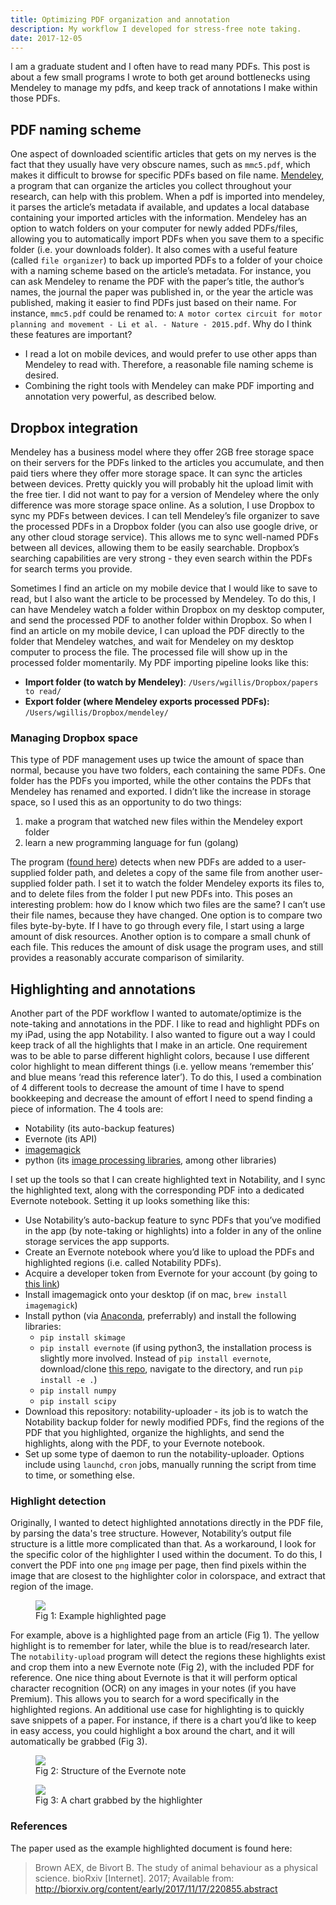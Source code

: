 ```yaml
---
title: Optimizing PDF organization and annotation
description: My workflow I developed for stress-free note taking.
date: 2017-12-05
---
```


I am a graduate student and I often have to read many PDFs. This post is about a few small programs I wrote to both get around bottlenecks using Mendeley to manage my pdfs, and keep track of annotations I make within those PDFs.

## PDF naming scheme

One aspect of downloaded scientific articles that gets on my nerves is the fact that they usually have very obscure names, such as `mmc5.pdf`, which makes it difficult to browse for specific PDFs based on file name. [Mendeley](https://www.mendeley.com), a program that can organize the articles you collect throughout your research, can help with this problem. When a pdf is imported into mendeley, it parses the article’s metadata if available, and updates a local database containing your imported articles with the information. Mendeley has an option to watch folders on your computer for newly added PDFs/files, allowing you to automatically import PDFs when you save them to a specific folder (i.e. your downloads folder). It also comes with a useful feature (called `file organizer`) to back up imported PDFs to a folder of your choice with a naming scheme based on the article’s metadata. For instance, you can ask Mendeley to rename the PDF with the paper’s title, the author’s names, the journal the paper was published in, or the year the article was published, making it easier to find PDFs just based on their name. For instance, `mmc5.pdf` could be renamed to: `A motor cortex circuit for motor planning and movement - Li et al. - Nature - 2015.pdf`. Why do I think these features are important?

- I read a lot on mobile devices, and would prefer to use other apps than Mendeley to read with. Therefore, a reasonable file naming scheme is desired.
- Combining the right tools with Mendeley can make PDF importing and annotation very powerful, as described below.

## Dropbox integration

Mendeley has a business model where they offer 2GB free storage space on their servers for the PDFs linked to the articles you accumulate, and then paid tiers where they offer more storage space. It can sync the articles between devices. Pretty quickly you will probably hit the upload limit with the free tier. I did not want to pay for a version of Mendeley where the only difference was more storage space online. As a solution, I use Dropbox to sync my PDFs between devices. I can tell Mendeley’s file organizer to save the processed PDFs in a Dropbox folder (you can also use google drive, or any other cloud storage service). This allows me to sync well-named PDFs between all devices, allowing them to be easily searchable. Dropbox’s searching capabilities are very strong - they even search within the PDFs for search terms you provide.

Sometimes I find an article on my mobile device that I would like to save to read, but I also want the article to be processed by Mendeley. To do this, I can have Mendeley watch a folder within Dropbox on my desktop computer, and send the processed PDF to another folder within Dropbox. So when I find an article on my mobile device, I can upload the PDF directly to the folder that Mendeley watches, and wait for Mendeley on my desktop computer to process the file. The processed file will show up in the processed folder momentarily.
My PDF importing pipeline looks like this:

- **Import folder (to watch by Mendeley)**: `/Users/wgillis/Dropbox/papers to read/`
- **Export folder (where Mendeley exports processed PDFs):** `/Users/wgillis/Dropbox/mendeley/`

### Managing Dropbox space

This type of PDF management uses up twice the amount of space than normal, because you have two folders, each containing the same PDFs. One folder has the PDFs you imported, while the other contains the PDFs that Mendeley has renamed and exported. I didn’t like the increase in storage space, so I used this as an opportunity to do two things:

1. make a program that watched new files within the Mendeley export folder
2. learn a new programming language for fun (golang)

The program ([found here](https://github.com/wingillis/mendeley-watcher)) detects when new PDFs are added to a user-supplied folder path, and deletes a copy of the same file from another user-supplied folder path. I set it to watch the folder Mendeley exports its files to, and to delete files from the folder I put new PDFs into. This poses an interesting problem: how do I know which two files are the same? I can’t use their file names, because they have changed. One option is to compare two files byte-by-byte. If I have to go through every file, I start using a large amount of disk resources. Another option is to compare a small chunk of each file. This reduces the amount of disk usage the program uses, and still provides a reasonably accurate comparison of similarity.

## Highlighting and annotations

Another part of the PDF workflow I wanted to automate/optimize is the note-taking and annotations in the PDF. I like to read and highlight PDFs on my iPad, using the app Notability. I also wanted to figure out a way I could keep track of all the highlights that I make in an article. One requirement was to be able to parse different highlight colors, because I use different color highlight to mean different things (i.e. yellow means ‘remember this’ and blue means ‘read this reference later’). To do this, I used a combination of 4 different tools to decrease the amount of time I have to spend bookkeeping and decrease the amount of effort I need to spend finding a piece of information. The 4 tools are:

- Notability (its auto-backup features)
- Evernote (its API)
- [imagemagick](https://www.imagemagick.org/script/index.php)
- python (its [image processing libraries](http://scikit-image.org/docs/dev/api/skimage.html), among other libraries)

I set up the tools so that I can create highlighted text in Notability, and I sync the highlighted text, along with the corresponding PDF into a dedicated Evernote notebook. Setting it up looks something like this:

- Use Notability’s auto-backup feature to sync PDFs that you’ve modified in the app (by note-taking or highlights) into a folder in any of the online storage services the app supports.
- Create an Evernote notebook where you’d like to upload the PDFs and highlighted regions (i.e. called Notability PDFs).
- Acquire a developer token from Evernote for your account (by going to [this link](https://www.evernote.com/api/DeveloperToken.action))
- Install imagemagick onto your desktop (if on mac, `brew install imagemagick`)
- Install python (via [Anaconda](https://www.anaconda.com/download), preferrably) and install the following libraries:
  - `pip install skimage`
  - `pip install evernote` (if using python3, the installation process is slightly more involved. Instead of `pip install evernote`, download/clone [this repo](https://github.com/evernote/evernote-sdk-python3), navigate to the directory, and run `pip install -e .`)
  - `pip install numpy`
  - `pip install scipy`
- Download this repository: notability-uploader - its job is to watch the Notability backup folder for newly modified PDFs, find the regions of the PDF that you highlighted, organize the highlights, and send the highlights, along with the PDF, to your Evernote notebook.
- Set up some type of daemon to run the notability-uploader. Options include using `launchd`, `cron` jobs, manually running the script from time to time, or something else.

### Highlight detection

Originally, I wanted to detect highlighted annotations directly in the PDF file, by parsing the data's tree structure.
However, Notability’s output file structure is a little more complicated than that. As a workaround, I look for the specific color of the highlighter I used within the document. To do this, I convert the PDF into one `png` image per page, then find pixels within the image that are closest to the highlighter color in colorspace, and extract that region of the image.

<figure>
<img src="https://d2mxuefqeaa7sj.cloudfront.net/s_C1CBA85C0F3ADE8D7493EBAFD81890EA7E72F14A432FAD5DD63CA577BB5C63F7_1512538979310_test0-1.png">
<figcaption>
Fig 1: Example highlighted page
</figcaption>
</figure>

For example, above is a highlighted page from an article (Fig 1). The yellow highlight is to remember for later, while the blue is to read/research later. The `notability-upload` program will detect the regions these highlights exist and crop them into a new Evernote note (Fig 2), with the included PDF for reference. One nice thing about Evernote is that it will perform optical character recognition (OCR) on any images in your notes (if you have Premium). This allows you to search for a word specifically in the highlighted regions. An additional use case for highlighting is to quickly save snippets of a paper. For instance, if there is a chart you’d like to keep in easy access, you could highlight a box around the chart, and it will automatically be grabbed (Fig 3).

<figure>
<img src="https://d2mxuefqeaa7sj.cloudfront.net/s_C1CBA85C0F3ADE8D7493EBAFD81890EA7E72F14A432FAD5DD63CA577BB5C63F7_1512539215856_Screen+Shot+2017-12-06+at+12.46.26+AM.png">
<figcaption>
Fig 2: Structure of the Evernote note
</figcaption>
</figure>

<figure>
<img src="https://d2mxuefqeaa7sj.cloudfront.net/s_C1CBA85C0F3ADE8D7493EBAFD81890EA7E72F14A432FAD5DD63CA577BB5C63F7_1512539524748_file.png">
<figcaption>
Fig 3: A chart grabbed by the highlighter
</figcaption>
</figure>

### References

The paper used as the example highlighted document is found here:

> Brown AEX, de Bivort B. The study of animal behaviour as a physical science. bioRxiv [Internet]. 2017; Available from: http://biorxiv.org/content/early/2017/11/17/220855.abstract
